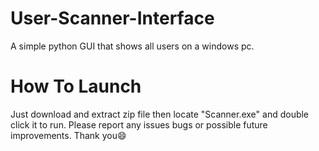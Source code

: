# User-Scanner-Interface
A simple python GUI that shows all
users on a windows pc.

# How To Launch
Just download and extract zip file then locate "Scanner.exe" and double click it to run. Please report any issues bugs or possible future improvements. Thank you😄
